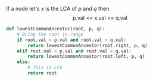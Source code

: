If a node let's $x$ is the LCA of $p$ and $q$ then 
$$
\begin{equation}
\text{p.val <= x.val <= q.val}
\end{equation}
$$
```python
def lowestCommonAncestor(root, p, q):
    # Bring the root in range
    if root.val < p.val and root.val < q.val:
        return lowestCommonAncestor(root.right, p, q)
    elif root.val > p.val and root.val > q.val:
        return lowestCommonAncestor(root.left, p, q)
    else:
        # This is LCA
        return root
```